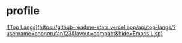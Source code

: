 # profile

[![Top Langs](https://github-readme-stats.vercel.app/api/top-langs/?username=chongrufan123&layout=compact&hide=Emacs Lisp)](https://github.com/anuraghazra/github-readme-stats)
